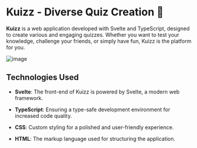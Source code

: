 # Kuizz - Diverse Quiz Creation 🧠

**Kuizz** is a web application developed with Svelte and TypeScript, designed to create various and engaging quizzes. Whether you want to test your knowledge, challenge your friends, or simply have fun, Kuizz is the platform for you.

![image](https://github.com/Guyane123/Kuizz/assets/69190311/e6232bf1-d25d-4b33-a8a0-7de7563c8310)


## Technologies Used

- **Svelte**: The front-end of Kuizz is powered by Svelte, a modern web framework.

- **TypeScript**: Ensuring a type-safe development environment for increased code quality.

- **CSS**: Custom styling for a polished and user-friendly experience.

- **HTML**: The markup language used for structuring the application.
